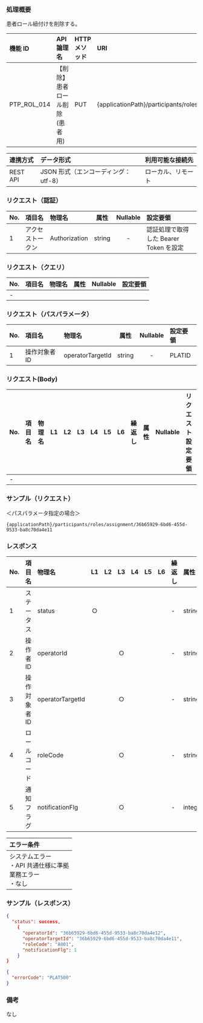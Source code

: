 ### 処理概要

患者ロール紐付けを削除する。

| 機能 ID     | API 論理名                          | HTTP メソッド | URI                                              |
| :---------- | :---------------------------------- | :------------ | :----------------------------------------------- |
| PTP_ROL_014 | 【削除】患者ロール削除(患者用) | PUT          | {applicationPath}/participants/roles/assignment/{operatorTargetId} |

| 連携方式 | データ形式                           | 利用可能な接続先   |
| :------- | :----------------------------------- | :----------------- |
| REST API | JSON 形式（エンコーディング：utf-8） | ローカル、リモート |

### リクエスト（認証）

| No. | 項目名           | 物理名        |  属性  | Nullable | 設定要領                               |
| :-- | :--------------- | :------------ | :----: | :------: | :------------------------------------- |
| 1   | アクセストークン | Authorization | string |    -     | 認証処理で取得した Bearer Token を設定 |

### リクエスト（クエリ）

| No. | 項目名           | 物理名        |  属性  | Nullable | 設定要領                               |
| :-- | :--------------- | :------------ | :----: | :------: | :------------------------------------- |
| -   | | | | | |

### リクエスト（パスパラメータ）

| No. | 項目名           | 物理名        |  属性  | Nullable | 設定要領                               |
| :-- | :--------------- | :------------ | :----: | :------: | :------------------------------------- |
| 1   | 操作対象者ID | operatorTargetId | string  |    -     | PLATID |

### リクエスト(Body)

| No. | 項目名 | 物理名 | L1  | L2  | L3  | L4  | L5  | L6  | 繰返し | 属性 | Nullable | リクエスト設定要領 |
| :-- | :----- | :----- | :-: | :-: | :-: | :-: | :-: | :-: | :----- | :--- | :------- | :----------------- |
| -   |        |        |     |     |     |

### サンプル（リクエスト）
＜パスパラメータ指定の場合＞
```
{applicationPath}/participants/roles/assignment/36b65929-6bd6-455d-9533-ba8c70da4e11
```

### レスポンス

| No. | 項目名         | 物理名                         | L1  | L2  | L3  | L4  | L5  | L6  | 繰返し | 属性    | Nullable | レスポンス設定要領                              |
| :-- | :------------- | :----------------------------- | :-: | :-: | :-: | :-: | :-: | :-: | :----- | :------ | :------- | :---------------------------------------------- |
| 1   | ステータス     | status                         | ○  |     |     |     |     |     | -      | string  | -        | success：正常 |
| 2   | 操作者ID       | operatorId                     |     |     | ○  |     |     |     | -      | string  | -        | PLATID |
| 3   | 操作対象者ID   | operatorTargetId               |     |     | ○  |     |     |     | -      | string  | -        | PLATID |
| 4   | ロールコード   | roleCode                       |     |     | ○  |     |     |     | -      | string  | -        | |
| 5   | 通知フラグ     | notificationFlg                |     |     | ○  |     |     |     | -      | integer | -        | (0：通知しない/1：通知) |

| エラー条件                                                        |
| :---------------------------------------------------------------- |
| システムエラー<br/>・API 共通仕様に準拠<br/>業務エラー<br/>・なし |


### サンプル（レスポンス）

```json title="正常終了"
{
  "status": success,
    {
      "operatorId": "36b65929-6bd6-455d-9533-ba8c70da4e12",
      "operatorTargetId": "36b65929-6bd6-455d-9533-ba8c70da4e11",
      "roleCode": "A001",
      "notificationFlg": 1
    }
}
```

```json title="異常終了"
{
  "errorCode": "PLAT500"
}
```

### 備考

なし
